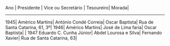 Ano   |     Presidente  |              Vice ou Secretário  |        Tesoureiro|              Morada|
___         ___                        ___                          ___                      ___
1945|       Américo Martins|           António Condé Correia|       Oscar Baptista|          Rua de Santa Catarina, 61, 3º|
1946|       Américo Martins|           José de Lima faria|          Oscar Baptista|          |
1947       Eduardo C. Cunha Júnior|   Abdel Lourosa e Silva|       Fernando Xavier|          Rua de Santa Catarina, 63|
